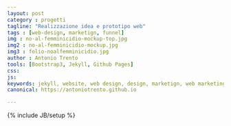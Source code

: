 ```yaml
---
layout: post
category : progetti
tagline: "Realizzazione idea e prototipo web"
tags : [web-design, marketign, funnel]
img : no-al-femminicidio-mockup-top.jpg
img2 : no-al-femminicidio-mockup.jpg
img3 : folio-noalfemminicidio.jpg
author : Antonio Trento
tools: [Bootstrap3, Jekyll, Github Pages]
css: 
js: 
keywords: jekyll, website, web design, design, marketign, web marketing, funnel
canonical: https://antoniotrento.github.io

---
```

{% include JB/setup %}
<!--more-->
